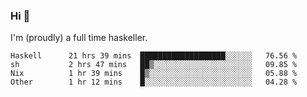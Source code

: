 ### Hi 👋

I'm (proudly) a full time haskeller.

<!--START_SECTION:waka-->

```text
Haskell      21 hrs 39 mins  ███████████████████░░░░░░   76.56 %
sh           2 hrs 47 mins   ██▒░░░░░░░░░░░░░░░░░░░░░░   09.85 %
Nix          1 hr 39 mins    █▒░░░░░░░░░░░░░░░░░░░░░░░   05.88 %
Other        1 hr 12 mins    █░░░░░░░░░░░░░░░░░░░░░░░░   04.28 %
```

<!--END_SECTION:waka-->
